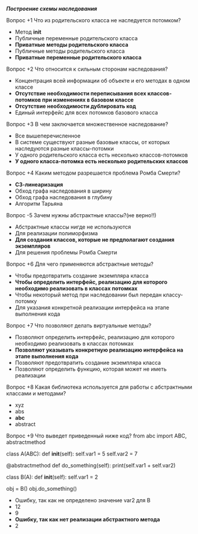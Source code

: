 **_Построение схемы наследования_**

Вопрос +1 Что из родительского класса не наследуется потомком?
 * Метод __init__
 * Публичные переменные родительского класса
 * **Приватные методы родительского класса**
 * Публичные методы родительского класса
 * **Приватные переменные родительского класса**
 
Вопрос +2 Что относится к сильным сторонам наследования?
 * Концентрация всей информации об объекте и его методах в одном классе
 * **Отсутствие необходимости переписывания всех классов-потомков при изменениях в базовом классе**
 * **Отсутствие необходимости дублировать код**
 * Единый интерфейс для всех потомков базового класса
 
Вопрос +3 В чем заключается множественное наследование?
 * Все вышеперечисленное
 * В системе существуют разные базовые классы, от которых наследуются разные классы-потомки
 * У одного родительского класса есть несколько классов-потомков
 * **У одного класса-потомка есть несколько родительских классов**
 
Вопрос +4 Каким методом разрешается проблема Ромба Смерти?
 * **С3-линеаризация**
 * Обход графа наследования в ширину
 * Обход графа наследования в глубину
 * Алгоритм Тарьяна
 
Вопрос -5 Зачем нужны абстрактные классы?(не верно!!)
 * Абстрактные классы нигде не используются
 * Для реализации полиморфизма
 * **Для создания классов, которые не предполагают создания экземпляров**
 * Для решения проблемы Ромба Смерти
 
Вопрос +6 Для чего применяются абстрактные методы?
 * Чтобы предотвратить создание экземпляра класса
 * **Чтобы определить интерфейс, реализацию для которого необходимо реализовать в классах потомках**
 * Чтобы некоторый метод при наследовании был передан классу-потомку
 * Для указания конкретной реализации интерфейса на этапе выполнения кода

Вопрос +7 Что позволяют делать виртуальные методы?
 * Позволяют  определить интерфейс, реализацию для которого необходимо реализовать в классах потомках  
 * **Позволяют указывать конкретную реализацию интерфейса на этапе выполнения кода** 
 * Позволяют предотвратить создание экземпляра класса 
 * Позволяют определить функцию, которая может не иметь реализации

Вопрос +8 Какая библиотека используется для работы с абстрактными классами и методами?
 * xyz
 * abs
 * **abc**
 * abstract

Вопрос +9 Что выведет приведенный ниже код?
from abc import ABC, abstractmethod


class A(ABC):
  def __init__(self):
    self.var1 = 5
    self.var2 = 7
  
  @abstractmethod
  def do_something(self):
    print(self.var1 + self.var2)


class B(A):
  def __init__(self):
    self.var1 = 2


obj = B()
obj.do_something()

 * Ошибку, так как не определено значение var2 для B  
 * 12
 * 9
 * **Ошибку, так как нет реализации абстрактного метода**
 * 2
